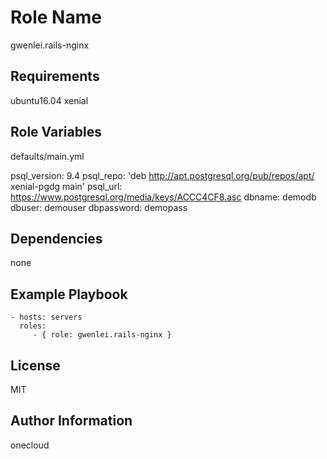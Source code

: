 Role Name
=========
gwenlei.rails-nginx

Requirements
------------
ubuntu16.04 xenial

Role Variables
--------------
defaults/main.yml

psql_version: 9.4
psql_repo: 'deb http://apt.postgresql.org/pub/repos/apt/ xenial-pgdg main'
psql_url: https://www.postgresql.org/media/keys/ACCC4CF8.asc
dbname: demodb
dbuser: demouser
dbpassword: demopass

Dependencies
------------
none

Example Playbook
----------------

    - hosts: servers
      roles:
         - { role: gwenlei.rails-nginx }

License
-------
MIT

Author Information
------------------
onecloud
